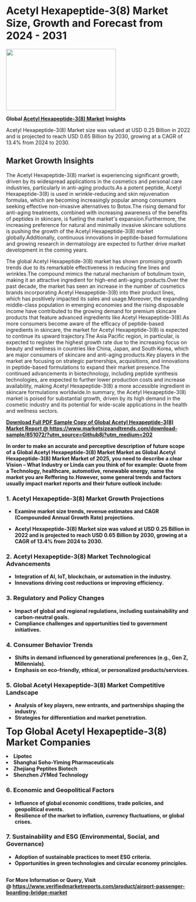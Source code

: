 <H1>Acetyl Hexapeptide-3(8) Market Size, Growth and Forecast from 2024 - 2031</H1><img class="aligncenter size-medium wp-image-584254" src="https://thirdeyenews.in/wp-content/uploads/2024/09/Global-Market-Research-300x168.jpeg" alt="" width="300" height="168" /><p><strong>Global&nbsp;<a href="https://www.marketsizeandtrends.com/download-sample/851072/?utm_source=Github8j?utm_medium=202">Acetyl Hexapeptide-3(8) Market</a> Insights</strong></p><p>Acetyl Hexapeptide-3(8) Market size was valued at USD 0.25 Billion in 2022 and is projected to reach USD 0.65 Billion by 2030, growing at a CAGR of 13.4% from 2024 to 2030.</p><p><h2>Market Growth Insights</h2> <p>The Acetyl Hexapeptide-3(8) market is experiencing significant growth, driven by its widespread applications in the cosmetics and personal care industries, particularly in anti-aging products.As a potent peptide, Acetyl Hexapeptide-3(8) is used in wrinkle-reducing and skin rejuvenation formulas, which are becoming increasingly popular among consumers seeking effective non-invasive alternatives to Botox.The rising demand for anti-aging treatments, combined with increasing awareness of the benefits of peptides in skincare, is fueling the market's expansion.Furthermore, the increasing preference for natural and minimally invasive skincare solutions is pushing the growth of the Acetyl Hexapeptide-3(8) market globally.Additionally, continuous innovations in peptide-based formulations and growing research in dermatology are expected to further drive market development in the coming years.</p> <p><strong><a href="#"></a></strong></p> <p>The global Acetyl Hexapeptide-3(8) market has shown promising growth trends due to its remarkable effectiveness in reducing fine lines and wrinkles.The compound mimics the natural mechanism of botulinum toxin, making it an attractive ingredient for high-end anti-aging products.Over the past decade, the market has seen an increase in the number of cosmetics brands incorporating Acetyl Hexapeptide-3(8) into their product lines, which has positively impacted its sales and usage.Moreover, the expanding middle-class population in emerging economies and the rising disposable income have contributed to the growing demand for premium skincare products that feature advanced ingredients like Acetyl Hexapeptide-3(8).As more consumers become aware of the efficacy of peptide-based ingredients in skincare, the market for Acetyl Hexapeptide-3(8) is expected to continue its upward trajectory.The Asia Pacific region, in particular, is expected to register the highest growth rate due to the increasing focus on beauty and wellness in countries like China, Japan, and South Korea, which are major consumers of skincare and anti-aging products.Key players in the market are focusing on strategic partnerships, acquisitions, and innovations in peptide-based formulations to expand their market presence.The continued advancements in biotechnology, including peptide synthesis technologies, are expected to further lower production costs and increase availability, making Acetyl Hexapeptide-3(8) a more accessible ingredient in skincare formulations worldwide.In summary, the Acetyl Hexapeptide-3(8) market is poised for substantial growth, driven by its high demand in the cosmetic industry and its potential for wide-scale applications in the health and wellness sectors.</p> <p><strong><a href="#"></p><p><span class=""><strong>Download Full PDF Sample Copy of Global Acetyl Hexapeptide-3(8) Market Report</strong> @ <a href="https://www.marketsizeandtrends.com/download-sample/851072/?utm_source=Github8j?utm_medium=202" target="_blank">https://www.marketsizeandtrends.com/download-sample/851072/?utm_source=Github8j?utm_medium=202</a></span></p><p>In order to make an accurate and perceptive description of future scope of a Global&nbsp;Acetyl Hexapeptide-3(8) Market Market as Global&nbsp;Acetyl Hexapeptide-3(8) Market Market of 2025, you need to describe a clear Vision &ndash; What Industry or Linda can you think of for example: Quote from a Technology, healthcare, automotive, renewable energy, name the market you are Reffering to.However, some general trends and factors usually impact market reports and their future outlook include:</p><h3>1.&nbsp;<strong>Acetyl Hexapeptide-3(8) Market Growth Projections</strong></h3><ul><li>Examine market size trends, revenue estimates and CAGR (Compounded Annual Growth Rate) projections.</li><li><p>Acetyl Hexapeptide-3(8) Market size was valued at USD 0.25 Billion in 2022 and is projected to reach USD 0.65 Billion by 2030, growing at a CAGR of 13.4% from 2024 to 2030.</p></li></ul><h3>2.&nbsp;<strong>Acetyl Hexapeptide-3(8) Market Technological Advancements</strong></h3><ul><li>Integration of AI, IoT, blockchain, or automation in the industry.</li><li>Innovations driving cost reductions or improving efficiency.</li></ul><h3>3.&nbsp;<strong>Regulatory and Policy Changes</strong></h3><ul><li>Impact of global and regional regulations, including sustainability and carbon-neutral goals.</li><li>Compliance challenges and opportunities tied to government initiatives.</li></ul><h3>4.&nbsp;<strong>Consumer Behavior Trends</strong></h3><ul><li>Shifts in demand influenced by generational preferences (e.g., Gen Z, Millennials).</li><li>Emphasis on eco-friendly, ethical, or personalized products/services.</li></ul><h3>5.&nbsp;<strong>Global Acetyl Hexapeptide-3(8) Market Competitive Landscape</strong></h3><ul><li>Analysis of key players, new entrants, and partnerships shaping the industry.</li><li>Strategies for differentiation and market penetration.</li></ul><p data-pm-slice="1 1 []"><span style="color: inherit; font-family: inherit; font-size: 25px;">Top Global Acetyl Hexapeptide-3(8) Market Companies</span></p><div class="" data-test-id=""><p><li>Lipotec</li><li> Shanghai Soho-Yiming Pharmaceuticals</li><li> Zhejiang Peptites Biotech</li><li> Shenzhen JYMed Technology</li></p></div><h3>6.&nbsp;<strong>Economic and Geopolitical Factors</strong></h3><ul><li>Influence of global economic conditions, trade policies, and geopolitical events.</li><li>Resilience of the market to inflation, currency fluctuations, or global crises.</li></ul><h3>7.&nbsp;<strong>Sustainability and ESG (Environmental, Social, and Governance)</strong></h3><ul><li>Adoption of sustainable practices to meet ESG criteria.</li><li>Opportunities in green technologies and circular economy principles.</li></ul><h2><strong style="font-size: 14px;">For More Information or Query, Visit @&nbsp;</strong><a style="background-color: #ffffff; font-size: 14px;" href="https://www.marketsizeandtrends.com/report/acetyl-hexapeptide-3-8-market/" target="_blank">https://www.verifiedmarketreports.com/product/airport-passenger-boarding-bridge-market</a></h2>